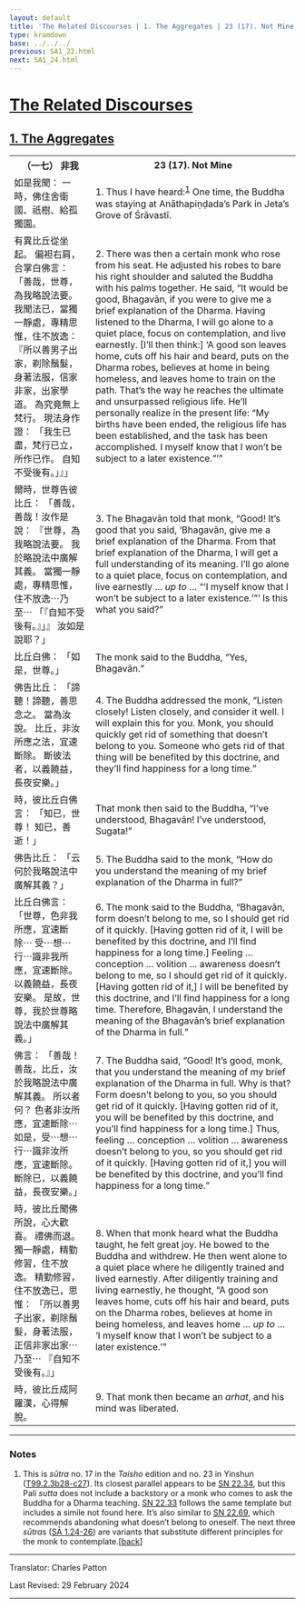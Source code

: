 ```yaml
---
layout: default
title: 'The Related Discourses | 1. The Aggregates | 23 (17). Not Mine'
type: kramdown
base: ../../../
previous: SA1_22.html
next: SA1_24.html
---
```


<h1><a href='(../index.html)'>The Related Discourses</a></h1>
<h2><a href='index.html'>1. The Aggregates</a></h2>

<table class="trans">
  <th class='ch'>（一七） 非我</th>
  <th class='en'>23 (17). Not Mine</th>
  <tr>
    <td title='t99.2.3b28'>如是我聞： 一時，佛住舍衛國、祇樹、給孤獨園。</td>
    <td id='p1'>1. Thus I have heard:<sup id="ref1"><a href="#n1">1</a></sup> One time, the Buddha was staying at Anāthapiṇḍada’s Park in Jeta’s Grove of Śrāvastī.</td>
  </tr>
  <tr>
    <td title='t99.2.3b29'>有異比丘從坐起。 偏袒右肩，合掌白佛言： 「善哉，世尊，為我略說法要。 我聞法已，當獨一靜處，專精思惟，住不放逸： 『所以善男子出家，剃除鬚髮，身著法服，信家非家，出家學道。 為究竟無上梵行。 現法身作證： 「我生已盡，梵行已立，所作已作。 自知不受後有。」』」</td>
    <td id='p2'>2. There was then a certain monk who rose from his seat. He adjusted his robes to bare his right shoulder and saluted the Buddha with his palms together. He said, “It would be good, Bhagavān, if you were to give me a brief explanation of the Dharma. Having listened to the Dharma, I will go alone to a quiet place, focus on contemplation, and live earnestly. [I’ll then think:] ‘A good son leaves home, cuts off his hair and beard, puts on the Dharma robes, believes at home in being homeless, and leaves home to train on the path. That’s the way he reaches the ultimate and unsurpassed religious life. He’ll personally realize in the present life: “My births have been ended, the religious life has been established, and the task has been accomplished. I myself know that I won’t be subject to a later existence.”’”</td>
  </tr>
  <tr>
    <td title='t99.2.3c6'>爾時，世尊告彼比丘： 「善哉，善哉！汝作是說： 『世尊，為我略說法要。 我於略說法中廣解其義。 當獨一靜處，專精思惟，住不放逸⋯乃至⋯ 「『自知不受後有。』」』 汝如是說耶？」</td>
    <td id='p3'>3. The Bhagavān told that monk, “Good! It’s good that you said, ‘Bhagavān, give me a brief explanation of the Dharma. From that brief explanation of the Dharma, I will get a full understanding of its meaning. I’ll go alone to a quiet place, focus on contemplation, and live earnestly … <em>up to</em> … “‘I myself know that I won’t be subject to a later existence.’”’ Is this what you said?”</td>
  </tr>
  <tr>
    <td title='t99.2.3c9'>比丘白佛： 「如是，世尊。」</td>
    <td>The monk said to the Buddha, “Yes, Bhagavān.”</td>
  </tr>
  <tr>
    <td title='t99.2.3c10'>佛告比丘： 「諦聽！諦聽，善思念之。 當為汝說。 比丘，非汝所應之法，宜速斷除。 斷彼法者，以義饒益，長夜安樂。」</td>
    <td id='p4'>4. The Buddha addressed the monk, “Listen closely! Listen closely, and consider it well. I will explain this for you. Monk, you should quickly get rid of something that doesn’t belong to you. Someone who gets rid of that thing will be benefited by this doctrine, and they’ll find happiness for a long time.”</td>
  </tr>
  <tr>
    <td title='t99.2.3c13'>時，彼比丘白佛言： 「知已，世尊！ 知已，善逝！」</td>
    <td>That monk then said to the Buddha, “I’ve understood, Bhagavān! I’ve understood, Sugata!”</td>
  </tr>
  <tr>
    <td title='t99.2.3c14'>佛告比丘： 「云何於我略說法中廣解其義？」</td>
    <td id='p5'>5. The Buddha said to the monk, “How do you understand the meaning of my brief explanation of the Dharma in full?”</td>
  </tr>
  <tr>
    <td title='t99.2.3c15'>比丘白佛言： 「世尊，色非我所應，宜速斷除⋯ 受⋯想⋯行⋯識非我所應，宜速斷除。 以義饒益，長夜安樂。 是故，世尊，我於世尊略說法中廣解其義。」</td>
    <td id='p6'>6. The monk said to the Buddha, “Bhagavān, form doesn’t belong to me, so I should get rid of it quickly. [Having gotten rid of it, I will be benefited by this doctrine, and I’ll find happiness for a long time.] Feeling … conception … volition … awareness doesn’t belong to me, so I should get rid of it quickly. [Having gotten rid of it,] I will be benefited by this doctrine, and I’ll find happiness for a long time. Therefore, Bhagavān, I understand the meaning of the Bhagavān’s brief explanation of the Dharma in full.”</td>
  </tr>
  <tr>
    <td title='t99.2.3c18'>佛言： 「善哉！善哉，比丘，汝於我略說法中廣解其義。 所以者何？ 色者非汝所應，宜速斷除⋯ 如是，受⋯想⋯行⋯識非汝所應，宜速斷除。 斷除已，以義饒益，長夜安樂。」</td>
    <td id='p7'>7. The Buddha said, “Good! It’s good, monk, that you understand the meaning of my brief explanation of the Dharma in full. Why is that? Form doesn’t belong to you, so you should get rid of it quickly. [Having gotten rid of it, you will be benefited by this doctrine, and you’ll find happiness for a long time.] Thus, feeling … conception … volition … awareness doesn’t belong to you, so you should get rid of it quickly. [Having gotten rid of it,] you will be benefited by this doctrine, and you’ll find happiness for a long time.”</td>
  </tr>
  <tr>
    <td title='t99.2.3c22'>時，彼比丘聞佛所說，心大歡喜。 禮佛而退。 獨一靜處，精勤修習，住不放逸。 精勤修習，住不放逸已，思惟： 「所以善男子出家，剃除鬚髮，身著法服，正信非家出家⋯乃至⋯ 『自知不受後有。』」</td>
    <td id='p8'>8. When that monk heard what the Buddha taught, he felt great joy. He bowed to the Buddha and withdrew. He then went alone to a quiet place where he diligently trained and lived earnestly. After diligently training and living earnestly, he thought, “A good son leaves home, cuts off his hair and beard, puts on the Dharma robes, believes at home in being homeless, and leaves home … <em>up to</em> … ‘I myself know that I won’t be subject to a later existence.’”</td>
  </tr>
  <tr>
    <td title='t99.2.3c26'>時，彼比丘成阿羅漢，心得解脫。</td>
    <td id='p9'>9. That monk then became an <em>arhat</em>, and his mind was liberated.</td>
  </tr>
</table>

<hr/>

<h3 id="notes">Notes</h3>

<ol>
<li id="n1">This is <em>sūtra</em> no. 17 in the <cite>Taisho</cite> edition and no. 23 in Yinshun (<a href="https://cbetaonline.dila.edu.tw/zh/T02n0099_p0003b28" target="_blank">T99.2.3b28-c27</a>). Its closest parallel appears to be <a href="https://suttacentral.net/sn22.34" target="_blank">SN 22.34</a>, but this Pali <em>sutta</em> does not include a backstory or a monk who comes to ask the Buddha for a Dharma teaching. <a href="https://suttacentral.net/sn22.33" target="_blank">SN 22.33</a> follows the same template but includes a simile not found here. It’s also similar to <a href="https://suttacentral.net/sn22.69" target="_blank">SN 22.69</a>, which recommends abandoning what doesn’t belong to oneself. The next three <em>sūtra</em>s (<a href="SA1_24.html" target="_blank">SĀ 1.24-26</a>) are variants that substitute different principles for the monk to contemplate.[<a href="#ref1">back</a>]</li>
</ol>
<hr/>

<p class="translator">Translator: Charles Patton</p>
<p class='revised'>Last Revised: 29 February 2024</p>

<hr/>